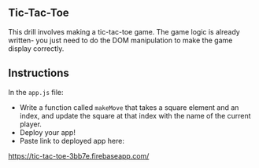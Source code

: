 ## Tic-Tac-Toe

This drill involves making a tic-tac-toe game. The game logic is already written- you just need to do the DOM manipulation to make the game display correctly.

## Instructions

In the `app.js` file:

<!-- * Write a function called `createGame` that populates the element with the ID of `gameboard` with the items in the `board` array, so that it looks like ![Game Board](./screenshots/game-board.png)
  * As you create each element, pass them to a pre-built function named `addClickListener` -->
<!-- * Write a function called `displayMessage` that takes an optional message string:
  * Looks up an element with the class `message`
  * Sets the text of the element to the message if it's present
  * Sets the text of the elemnt to the current player otherwise -->
<!-- * Write a function called `changeMessage` that adds the class `end-message` to the element with the class `message` (it should keep the `message` class) -->
* Write a function called `makeMove` that takes a square element and an index, and update the square at that index with the name of the current player.
* Deploy your app!
* Paste link to deployed app here:

https://tic-tac-toe-3bb7e.firebaseapp.com/
